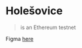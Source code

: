 # Holešovice

> is an Ethereum testnet

Figma [here](https://www.figma.com/file/S63YUxvnKD7EcG5g0dvaQU/Hole%C5%A1ovice-Logos?node-id=0%3A1)
